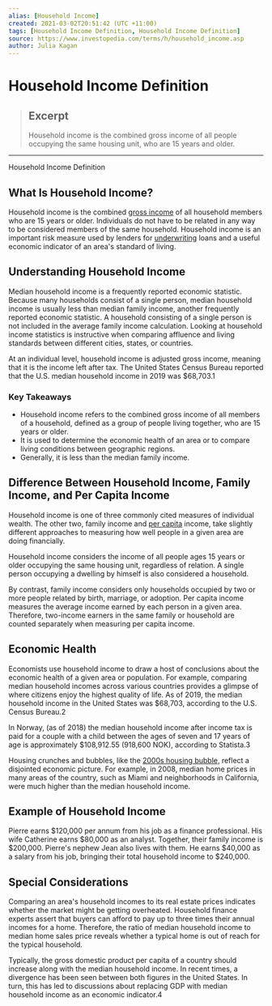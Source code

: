 ```yaml
---
alias: [Household Income]
created: 2021-03-02T20:51:42 (UTC +11:00)
tags: [Household Income Definition, Household Income Definition]
source: https://www.investopedia.com/terms/h/household_income.asp
author: Julia Kagan
---
```


# Household Income Definition

> ## Excerpt
> Household income is the combined gross income of all people occupying the same housing unit, who are 15 years and older.

---

Household Income Definition
## What Is Household Income?

Household income is the combined [gross income](https://www.investopedia.com/terms/g/grossincome.asp) of all household members who are 15 years or older. Individuals do not have to be related in any way to be considered members of the same household. Household income is an important risk measure used by lenders for [underwriting](https://www.investopedia.com/terms/u/underwriting.asp) loans and a useful economic indicator of an area's standard of living.

## Understanding Household Income

Median household income is a frequently reported economic statistic. Because many households consist of a single person, median household income is usually less than median family income, another frequently reported economic statistic. A household consisting of a single person is not included in the average family income calculation. Looking at household income statistics is instructive when comparing affluence and living standards between different cities, states, or countries.

At an individual level, household income is adjusted gross income, meaning that it is the income left after tax. The United States Census Bureau reported that the U.S. median household income in 2019 was $68,703.1

### Key Takeaways

-   Household income refers to the combined gross income of all members of a household, defined as a group of people living together, who are 15 years or older.
-   It is used to determine the economic health of an area or to compare living conditions between geographic regions.
-   Generally, it is less than the median family income.

## Difference Between Household Income, Family Income, and Per Capita Income

Household income is one of three commonly cited measures of individual wealth. The other two, family income and [per capita](https://www.investopedia.com/terms/p/percapita.asp) income, take slightly different approaches to measuring how well people in a given area are doing financially.

Household income considers the income of all people ages 15 years or older occupying the same housing unit, regardless of relation. A single person occupying a dwelling by himself is also considered a household.

By contrast, family income considers only households occupied by two or more people related by birth, marriage, or adoption. Per capita income measures the average income earned by each person in a given area. Therefore, two-income earners in the same family or household are counted separately when measuring per capita income.

## Economic Health

Economists use household income to draw a host of conclusions about the economic health of a given area or population. For example, comparing median household incomes across various countries provides a glimpse of where citizens enjoy the highest quality of life. As of 2019, the median household income in the United States was $68,703, according to the U.S. Census Bureau.2

In Norway, (as of 2018) the median household income after income tax is paid for a couple with a child between the ages of seven and 17 years of age is approximately $108,912.55 (918,600 NOK), according to Statista.3

Housing crunches and bubbles, like the [2000s housing bubble,](https://www.investopedia.com/ask/answers/100314/when-did-real-estate-bubble-burst.asp) reflect a disjointed economic picture. For example, in 2008, median home prices in many areas of the country, such as Miami and neighborhoods in California, were much higher than the median household income.

## Example of Household Income

Pierre earns $120,000 per annum from his job as a finance professional. His wife Catherine earns $80,000 as an analyst. Together, their family income is $200,000. Pierre's nephew Jean also lives with them. He earns $40,000 as a salary from his job, bringing their total household income to $240,000.

## Special Considerations

Comparing an area's household incomes to its real estate prices indicates whether the market might be getting overheated. Household finance experts assert that buyers can afford to pay up to three times their annual incomes for a home. Therefore, the ratio of median household income to median home sales price reveals whether a typical home is out of reach for the typical household.

Typically, the gross domestic product per capita of a country should increase along with the median household income. In recent times, a divergence has been seen between both figures in the United States. In turn, this has led to discussions about replacing GDP with median household income as an economic indicator.4
